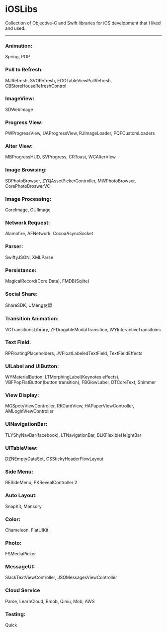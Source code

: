 # iOSLibs
Collection of Objective-C and Swift libraries for iOS development that I liked and used.

-------------------------------------------------------------------------

### Animation:
Spring, POP

### Pull to Refresh:
MJRefresh, SVORefresh, EGOTableViewPullRefresh, CBStoreHouseRefreshControl

### ImageView:
SDWebImage

### Progress View:
PWProgressView, UAProgressView, RJImageLoader, PQFCustomLoaders

### Alter View:
MBProgressHUD, SVProgress, CRToast, WCAlterVIew

### Image Browsing:
SDPhotoBrowser, ZYQAssetPickerController, MWPhotoBrowser, CorePhotoBroswerVC

### Image Processing:
CoreImage, GUIImage

### Network Request:
Alamofire, AFNetwork, CocoaAsyncSocket

### Parser:
SwiftyJSON, XMLParse

### Persistance:
MagicalRecord(Core Data), FMDB(Sqlite)

### Social Share:
ShareSDK, UMeng友盟

### Transition Animation:
VCTransitionsLibrary, ZFDragableModalTransition, WYInteractiveTransitoins

### Text Field:
RPFloatingPlaceholders, JVFloatLabeledTextField, TextFieldEffects

### UILabel and UIButton:
WYMaterialButton, LTMorphingLabel(Keynotes effects), VBFPopFlatButton(button transition), FBGlowLabel, DTCoreText, Shimmer

### View Display:
MGSpotyViewController, RKCardView, HAPaperViewController, AMLoginViewController

### UINavigationBar:
TLYShyNavBar(facebook), LTNavigationBar, BLKFlexibleHeightBar

### UITableView:
DZNEmptyDataSet, CSStickyHeaderFlowLayout

### Side Menu:
RESideMenu, PKRevealController 2

### Auto Layout:
SnapKit, Mansory

### Color:
Chameleon, FlatUIKit

### Photo:
FSMediaPicker

### MessageUI:
SlackTextViewController, JSQMessagesViewController

### Cloud Service
Parse, LearnCloud, Bmob, Qiniu, Mob, AWS

### Testing:
Quick
